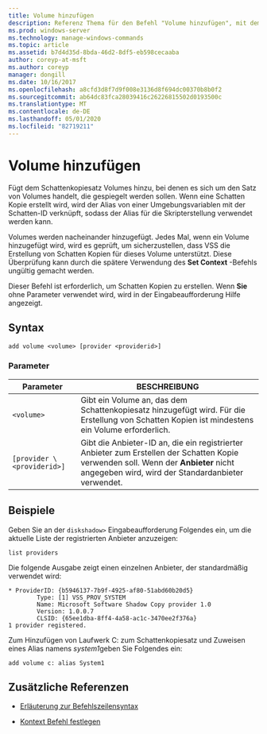 ```yaml
---
title: Volume hinzufügen
description: Referenz Thema für den Befehl "Volume hinzufügen", mit dem dem Schattenkopiesatz Volumes hinzugefügt werden
ms.prod: windows-server
ms.technology: manage-windows-commands
ms.topic: article
ms.assetid: b7d4d35d-8bda-46d2-8df5-eb598cecaaba
author: coreyp-at-msft
ms.author: coreyp
manager: dongill
ms.date: 10/16/2017
ms.openlocfilehash: a8cfd3d8f7d9f008e3136d8f694dc00370b8b0f2
ms.sourcegitcommit: ab64dc83fca28039416c26226815502d0193500c
ms.translationtype: MT
ms.contentlocale: de-DE
ms.lasthandoff: 05/01/2020
ms.locfileid: "82719211"
---
```

# <a name="add-volume"></a>Volume hinzufügen

Fügt dem Schattenkopiesatz Volumes hinzu, bei denen es sich um den Satz von Volumes handelt, die gespiegelt werden sollen. Wenn eine Schatten Kopie erstellt wird, wird der Alias von einer Umgebungsvariablen mit der Schatten-ID verknüpft, sodass der Alias für die Skripterstellung verwendet werden kann.

Volumes werden nacheinander hinzugefügt. Jedes Mal, wenn ein Volume hinzugefügt wird, wird es geprüft, um sicherzustellen, dass VSS die Erstellung von Schatten Kopien für dieses Volume unterstützt. Diese Überprüfung kann durch die spätere Verwendung des **Set Context** -Befehls ungültig gemacht werden.

Dieser Befehl ist erforderlich, um Schatten Kopien zu erstellen. Wenn **Sie** ohne Parameter verwendet wird, wird in der Eingabeaufforderung Hilfe angezeigt.

## <a name="syntax"></a>Syntax

```
add volume <volume> [provider <providerid>]
```

### <a name="parameters"></a>Parameter

| Parameter | BESCHREIBUNG |
| --------- | ----------- |
| `<volume>` | Gibt ein Volume an, das dem Schattenkopiesatz hinzugefügt wird. Für die Erstellung von Schatten Kopien ist mindestens ein Volume erforderlich. |
| `[provider \<providerid>]` | Gibt die Anbieter-ID an, die ein registrierter Anbieter zum Erstellen der Schatten Kopie verwenden soll. Wenn der **Anbieter** nicht angegeben wird, wird der Standardanbieter verwendet. |

## <a name="examples"></a>Beispiele

Geben Sie an der `diskshadow>` Eingabeaufforderung Folgendes ein, um die aktuelle Liste der registrierten Anbieter anzuzeigen:

```
list providers
```

Die folgende Ausgabe zeigt einen einzelnen Anbieter, der standardmäßig verwendet wird:

```
* ProviderID: {b5946137-7b9f-4925-af80-51abd60b20d5}
        Type: [1] VSS_PROV_SYSTEM
        Name: Microsoft Software Shadow Copy provider 1.0
        Version: 1.0.0.7
        CLSID: {65ee1dba-8ff4-4a58-ac1c-3470ee2f376a}
1 provider registered.
```

Zum Hinzufügen von Laufwerk C: zum Schattenkopiesatz und Zuweisen eines Alias namens *system1*geben Sie Folgendes ein:

```
add volume c: alias System1
```

## <a name="additional-references"></a>Zusätzliche Referenzen

- [Erläuterung zur Befehlszeilensyntax](command-line-syntax-key.md)

- [Kontext Befehl festlegen](set-context.md)
